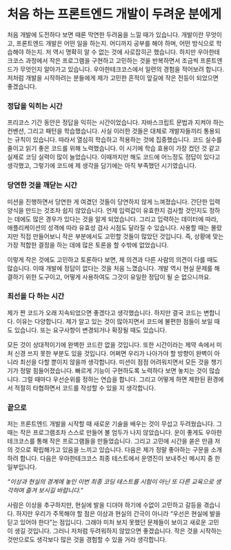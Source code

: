 # 처음 하는 프론트엔드 개발이 두려운 분에게

처음 개발에 도전하다 보면 때론 막연한 두려움을 느낄 때가 있습니다. 개발이란 무엇이고, 프론트엔드 개발은 어떤 일을 하는지. 어디까지 공부를 해야 하며, 어떤 방식으로 학습해야 하는지. 저 역시 명확히 알 수 없는 것에 사로잡히곤 했습니다. 하지만 우아한테크코스 과정에서 작은 프로그램을 구현하고 고민하는 것을 반복하면서 조금씩 프론트엔드가 무엇인지 알아가고 있습니다. 우아한테크코스에서 일련의 경험을 적어보려 합니다. 저처럼 개발을 시작하려는 분들에게 제가 고민한 흔적이 앞길에 작은 전등이 되었으면 좋겠습니다.

### 정답을 익히는 시간

프리코스 기간 동안은 정답을 익히는 시간이었습니다. 자바스크립트 문법과 지켜야 하는 컨벤션, 그리고 패턴을 학습했습니다. 사실 이러한 것들은 대체로 개발자들끼리 통용되는 규칙이 있습니다. 따라서 열심히 학습하고 적용하는 것에 집중했습니다. 코드 실수를 줄이고 읽기 좋은 코드를 위해 노력했습니다. 이 시기에 학습 효용이 가장 컸던 것 같고 실제로 코딩 실력이 많이 늘었습니다. 이때까지만 해도 코드에 어느정도 정답이 있다고 생각했고, 그렇기에 코드에 제 생각을 담기에는 아직 부족했던 시기였습니다.

### 당연한 것을 깨닫는 시간

미션을 진행하면서 당연한 게 여겼던 것들이 당연하지 않게 느껴졌습니다. 간단한 입력 양식을 만드는 것조차 쉽지 않았습니다. 언제 입력값이 유효한지 검사할 것인지도 정하는 데에도 많은 경우가 있다는 것을 알게 되었습니다. 그리고 입력하는 데이터에 따라, 애플리케이션의 성격에 따라 유효성 검사 시점도 달라질 수 있습니다. 사용할 때는 몰랐지만 직접 만들어보니 작은 부분에서도 고민할 것들이 많았던 것입니다. 즉, 상황에 맞는 가장 적합한 결정을 하는 데에 많은 토론을 할 수밖에 없었습니다.

이렇게 작은 것에도 고민하고 토론하다 보면, 제 의견과 다른 사람의 의견이 다를 때도 많습니다. 이때 개발에 정답이 없다는 것을 처음 느꼈습니다. 개발 역시 현실 문제를 해결하기 위한 도구이고, 어떻게 사용하여도 그것이 유일한 정답이 될 순 없으니까요.

### 최선을 다 하는 시간

제가 짠 코드가 오래 지속되었으면 좋겠다고 생각했습니다. 하지만 결국 코드는 변합니다. 이유는 다양합니다. 제가 알고 있는 것이 많아지면서 코드에 불편한 점들이 보일 때도 있습니다. 또는 요구사항이 변경되거나 확장될 때도 있습니다.

모든 것이 상대적이기에 완벽한 코드란 없을 것입니다. 또한 시간이라는 제약 속에서 미처 신경 쓰지 못한 부분도 있을 것입니다. 어쩌면 우리가 나아가야 할 방향이 완벽이 아니라 최선을 다할 뿐이지 않을까 생각합니다. 미션이 점점 어려워지면서 모든 것을 챙기기가 정말 힘들어졌습니다. 빠르게 기능이 구현하도록 노력하다 보면 놓치는 것이 많습니다. 그럴 때마다 우선순위를 정하는 연습을 합니다. 그리고 어떻게 하면 제한된 환경에서 적절히 타협하면서 코드를 작성할 수 있을 지 생각합니다.

### 끝으로

저는 프론트엔드 개발을 시작할 때 새로운 기술을 배우는 것이 무섭고 두려웠습니다. 그때는 작은 프로그램조차 스스로 만들어 볼 엄두가 나지 않았습니다. 운이 좋게도 우아한테크코스를 통해 작은 프로그램들을 만들었습니다. 그리고 고민에 시간을 쏟은 만큼 저의 것으로 확립해가고 있음을 느끼고 있습니다. 다음은 제가 정말 좋아하는 구문을 소개하려 합니다. 다음은 우아한테크코스 최종 테스트에서 운영진이 보내주신 메시지 중 한 일부입니다.

_“이상과 현실의 경계에 놓인 이번 최종 코딩 테스트를 시험이 아닌 또 다른 교육으로 생각하며 즐겨 보시길 바랍니다.”_

사람은 이상을 추구하지만, 현실에 발을 디뎌야 하기에 수없이 고민하고 갈등을 겪습니다. 하지만 우리가 주목해야 할 점은 이상과 현실의 간극이 아니라 “우선은 현실에 발을 딛고 있어야 한다”는 점입니다. 그래야 미처 보지 못했던 문제들이 보이고 새로운 고민이 생길 것입니다. 그러니 저처럼 두려워하지 않았으면 좋겠습니다. 작은 것을 시작하는 것만으로도 생각보다 많은 것을 경험할 수 있을 거라 생각합니다.
